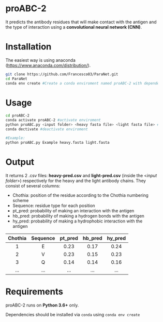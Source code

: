 # proABC-2

It predicts the antibody residues that will make contact with the antigen and the type of interaction using a **convolutional neural network (CNN)**.

# Installation

The easiest way is using anaconda (https://www.anaconda.com/distribution/).

``` bash
git clone https://github.com/Francesco03/ParaNet.git
cd ParaNet
conda env create #Create a conda enviroment named proABC-2 with dependecies
```


# Usage

``` bash
cd proABC-2
conda activate proABC-2 #activate enviroment
python proABC.py <input folder> <heavy fasta file> <light fasta file> #run code
conda dectivate #deactivate enviroment

#Example:
python proABC.py Example heavy.fasta light.fasta
```

# Output

It returns 2 .csv files: **heavy-pred.csv** and **light-pred.csv** (inside the <*input folder*>) respectively for the heavy and the light antibody chains. 
They consist of  several columns: 

* Chothia: position of the residue according to the Chothia numbering scheme
* Sequence: residue type for each position 
* pt_pred: probability of making an interaction with the antigen
* hb_pred: probability of making a hydrogen bonds with the antigen
* hy_pred: probability of making a hydrophobic interaction with the antigen

| Chothia | Sequence | pt_pred | hb_pred | hy_pred | 
|:-------:|:--------:|:-------:|:-------:|:-------:|
| 1       | E        | 0.23    | 0.17    | 0.24    | 
| 2       | V        | 0.23    | 0.15    | 0.23    | 
| 3       | Q        | 0.14    | 0.14    | 0.16    | 
| ...     | ...      | ...     | ...     | ...     | 


# Requirements

proABC-2 runs on **Python 3.6+** only.

Dependencies should be installed via ```conda``` using ```conda env create```
